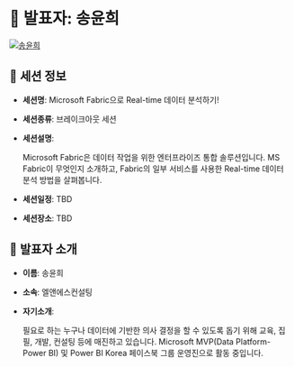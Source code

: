 # 🎤 발표자: 송윤희

<div class="container">
    <div class="row justify-content-center">
        <div class="col-md-4 profile mb-4 text-center">
            <a href="#" target="_self"><img src="/images/speakers/younheesong.jpg" alt="송윤희" class="img-fluid" /></a>
        </div>
    </div>
</div>

## 🔎 세션 정보

- **세션명**: Microsoft Fabric으로 Real-time 데이터 분석하기!
- **세션종류**: 브레이크아웃 세션
- **세션설명**:

  Microsoft Fabric은 데이터 작업을 위한 엔터프라이즈 통합 솔루션입니다. MS Fabric이 무엇인지 소개하고, Fabric의 일부 서비스를 사용한 Real-time 데이터 분석 방법을 살펴봅니다.

- **세션일정**: TBD
- **세션장소**: TBD

## 📜 발표자 소개

- **이름**: 송윤희
- **소속**: 엘앤에스컨설팅
- **자기소개**:

  필요로 하는 누구나 데이터에 기반한 의사 결정을 할 수 있도록 돕기 위해 교육, 집필, 개발, 컨설팅 등에 매진하고 있습니다. Microsoft MVP(Data Platform-Power BI) 및 Power BI Korea 페이스북 그룹 운영진으로 활동 중입니다.